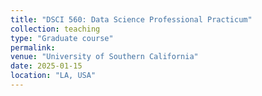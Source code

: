 ```yaml
---
title: "DSCI 560: Data Science Professional Practicum"
collection: teaching
type: "Graduate course"
permalink: 
venue: "University of Southern California"
date: 2025-01-15
location: "LA, USA"
---
```

